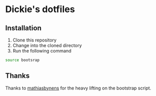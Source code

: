 # Dickie's dotfiles

## Installation

1. Clone this repository
2. Change into the cloned directory
3. Run the following command

``` bash
source bootsrap
```

## Thanks

Thanks to [mathiasbynens] for the heavy lifting on the bootstrap script.

[mathiasbynens]: https://github.com/mathiasbynens
